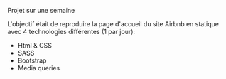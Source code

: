 Projet sur une semaine

L'objectif était de reproduire la page d'accueil du site Airbnb en statique avec 4 technologies différentes (1 par jour):
- Html & CSS
- SASS
- Bootstrap
- Media queries